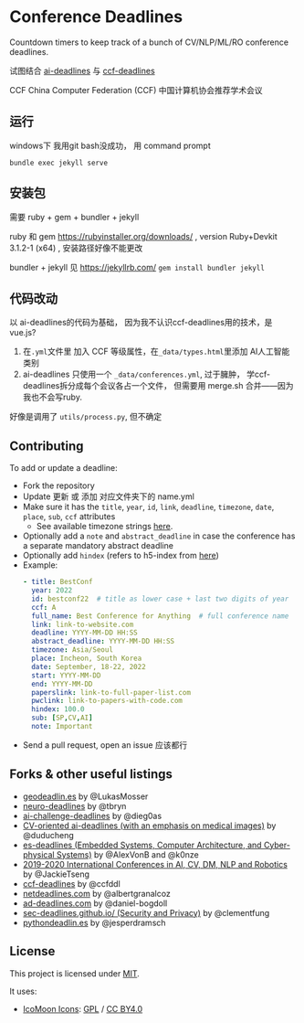 # Conference Deadlines 

Countdown timers to keep track of a bunch of CV/NLP/ML/RO conference deadlines.

试图结合 [ai-deadlines](https://github.com/paperswithcode/ai-deadlines) 与 [ccf-deadlines](https://github.com/ccfddl/ccf-deadlines)

CCF China Computer Federation (CCF) 中国计算机协会推荐学术会议

## 运行

windows下 我用git bash没成功， 用 command prompt

```
bundle exec jekyll serve
```

## 安装包

需要 ruby + gem + bundler + jekyll

ruby 和 gem  https://rubyinstaller.org/downloads/ , version Ruby+Devkit 3.1.2-1 (x64) , 安装路径好像不能更改

bundler + jekyll 见 https://jekyllrb.com/ `gem install bundler jekyll`
 

## 代码改动

以 ai-deadlines的代码为基础， 因为我不认识ccf-deadlines用的技术，是 vue.js?

1. 在`.yml`文件里 加入 CCF 等级属性，在`_data/types.html`里添加 AI人工智能 类别
2. ai-deadlines 只使用一个 `_data/conferences.yml`, 过于臃肿， 学ccf-deadlines拆分成每个会议各占一个文件， 但需要用 merge.sh 合并——因为我也不会写ruby.

好像是调用了 `utils/process.py`, 但不确定

## Contributing

To add or update a deadline:
- Fork the repository
- Update 更新 或 添加 对应文件夹下的 name.yml
- Make sure it has the `title`, `year`, `id`, `link`, `deadline`, `timezone`, `date`, `place`, `sub`, `ccf` attributes
    + See available timezone strings [here](https://momentjs.com/timezone/).
- Optionally add a `note` and `abstract_deadline` in case the conference has a separate mandatory abstract deadline
- Optionally add `hindex` (refers to h5-index from [here](https://scholar.google.com/citations?view_op=top_venues&vq=eng))
- Example:
    ```yaml
    - title: BestConf
      year: 2022
      id: bestconf22  # title as lower case + last two digits of year
      ccf: A
      full_name: Best Conference for Anything  # full conference name
      link: link-to-website.com
      deadline: YYYY-MM-DD HH:SS
      abstract_deadline: YYYY-MM-DD HH:SS
      timezone: Asia/Seoul
      place: Incheon, South Korea
      date: September, 18-22, 2022
      start: YYYY-MM-DD
      end: YYYY-MM-DD
      paperslink: link-to-full-paper-list.com
      pwclink: link-to-papers-with-code.com
      hindex: 100.0
      sub: [SP,CV,AI]
      note: Important
    ```
- Send a pull request, open an issue 应该都行

## Forks & other useful listings

- [geodeadlin.es][3] by @LukasMosser
- [neuro-deadlines][4] by @tbryn
- [ai-challenge-deadlines][5] by @dieg0as
- [CV-oriented ai-deadlines (with an emphasis on medical images)][8] by @duducheng
- [es-deadlines (Embedded Systems, Computer Architecture, and Cyber-physical Systems)][9] by @AlexVonB and @k0nze
- [2019-2020 International Conferences in AI, CV, DM, NLP and Robotics][10] by @JackieTseng
- [ccf-deadlines][11] by @ccfddl
- [netdeadlines.com][12] by @albertgranalcoz
- [ad-deadlines.com][13] by @daniel-bogdoll
- [sec-deadlines.github.io/ (Security and Privacy)][14] by @clementfung
- [pythondeadlin.es][15] by @jesperdramsch

## License

This project is licensed under [MIT][1].

It uses:

- [IcoMoon Icons](https://icomoon.io/#icons-icomoon): [GPL](http://www.gnu.org/licenses/gpl.html) / [CC BY4.0](http://creativecommons.org/licenses/by/4.0/)

[1]: https://abhshkdz.mit-license.org/
[2]: http://aideadlin.es/
[3]: https://github.com/LukasMosser/geo-deadlines
[4]: https://github.com/tbryn/neuro-deadlines
[5]: https://github.com/dieg0as/ai-challenge-deadlines
[6]: http://www.conferenceranks.com/#
[8]: https://m3dv.github.io/ai-deadlines/
[9]: https://ekut-es.github.io/es-deadlines/
[10]: https://jackietseng.github.io/conference_call_for_paper/conferences.html
[11]: https://ccfddl.github.io/
[12]: https://netdeadlines.com/
[13]: https://ad-deadlines.com/
[14]: https://sec-deadlines.github.io/
[15]: https://pythondeadlin.es/
